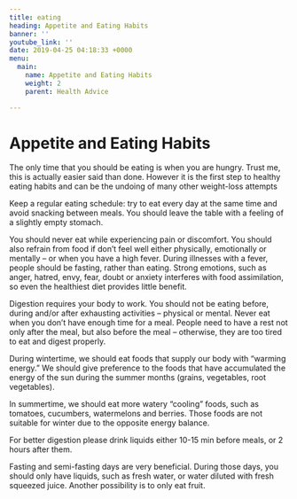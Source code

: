 ```yaml
---
title: eating
heading: Appetite and Eating Habits
banner: ''
youtube_link: ''
date: 2019-04-25 04:18:33 +0000
menu:
  main:
    name: Appetite and Eating Habits
    weight: 2
    parent: Health Advice

---
```

# Appetite and Eating Habits

The only time that you should be eating is when you are hungry. Trust me, this is actually easier said than done. However it is the first step to healthy eating habits and can be the undoing of many other weight-loss attempts

Keep a regular eating schedule: try to eat every day at the same time and avoid snacking between meals. You should leave the table with a feeling of a slightly empty stomach.

You should never eat while experiencing pain or discomfort. You should also refrain from food if don’t feel well either physically, emotionally or mentally – or when you have a high fever. During illnesses with a fever, people should be fasting, rather than eating. Strong emotions, such as anger, hatred, envy, fear, doubt or anxiety interferes with food assimilation, so even the healthiest diet provides little benefit.

Digestion requires your body to work. You should not be eating before, during and/or after exhausting activities – physical or mental. Never eat when you don’t have enough time for a meal. People need to have a rest not only after the meal, but also before the meal – otherwise, they are too tired to eat and digest properly.

During wintertime, we should eat foods that supply our body with “warming energy.” We should give preference to the foods that have accumulated the energy of the sun during the summer months (grains, vegetables, root vegetables).

In summertime, we should eat more watery “cooling” foods, such as tomatoes, cucumbers, watermelons and berries. Those foods are not suitable for winter due to the opposite energy balance.

For better digestion please drink liquids either 10-15 min before meals, or 2 hours after them.

Fasting and semi-fasting days are very beneficial. During those days, you should only have liquids, such as fresh water, or water diluted with fresh squeezed juice. Another possibility is to only eat fruit.